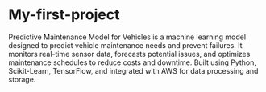 # My-first-project
Predictive Maintenance Model for Vehicles
is a machine learning model designed to predict vehicle maintenance needs and prevent failures. It monitors real-time sensor data, forecasts potential issues, and optimizes maintenance schedules to reduce costs and downtime. Built using Python, Scikit-Learn, TensorFlow, and integrated with AWS for data processing and storage.





